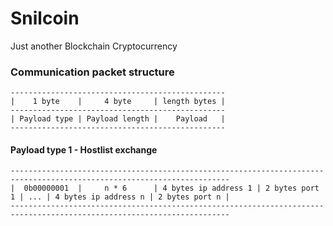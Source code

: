 # Snilcoin
Just another Blockchain Cryptocurrency

### Communication packet structure
    ------------------------------------------------
    |    1 byte    |     4 byte     | length bytes |
    ------------------------------------------------
    | Payload type | Payload length |    Payload   |
    ------------------------------------------------

#### Payload type 1 - Hostlist exchange
    -----------------------------------------------------------------------------------------------------------------------
    |  0b00000001  |     n * 6      | 4 bytes ip address 1 | 2 bytes port 1 | ... | 4 bytes ip address n | 2 bytes port n |
    -----------------------------------------------------------------------------------------------------------------------
